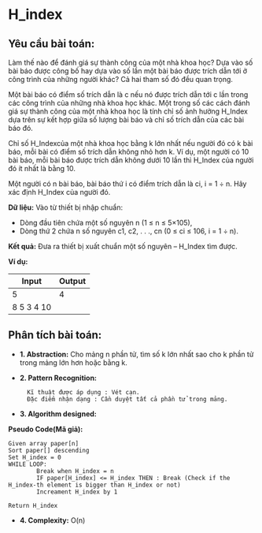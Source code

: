 # H_index

## Yêu cầu bài toán:

Làm thế nào để đánh giá sự thành công của một nhà khoa học?  Dựa vào số bài báo được công bố hay dựa vào số lần một bài báo được trích dẫn tới ở công trình của những người khác? Cả hai tham số đó đều quan trọng.

Một bài báo có điểm số trích dẫn là c nếu nó được trích dẫn tới c lần trong các công trình của những nhà khoa học khác. Một trong số các cách đánh giá sự thành công của một nhà khoa học là tính chỉ số ảnh hưởng H_Index dựa trên sự kết hợp giữa số lượng bài báo và chỉ số trích dẫn của các bài báo đó.

Chỉ số H_Indexcủa một nhà khoa học bằng k lớn nhất nếu người đó có k bài báo, mỗi bài có điểm số trích dẫn không nhỏ hơn k. Ví dụ, một người có 10 bài báo, mỗi bài báo được trích dẫn không dưới 10 lần thì H_Index của người đó ít nhất là bằng 10.

Một người có n bài báo, bài báo thứ i có điểm trích dẫn là ci, i = 1 ÷ n. Hãy xác định H_Index của người đó.

**Dữ liệu:** Vào từ thiết bị nhập chuẩn:

* Dòng đầu tiên chứa một số nguyên n (1 ≤ n ≤ 5×105),
* Dòng thứ 2 chứa n số nguyên c1, c2, . . ., cn (0 ≤ ci ≤ 106, i = 1 ÷ n).

**Kết quả:** Đưa ra thiết bị xuất chuẩn một số nguyên – H_Index tìm được.

**Ví dụ:**

| Input    | Output |
|----------|--------|
|5         | 4      |
|8 5 3 4 10|        |

## Phân tích bài toán:

* **1. Abstraction:** 
Cho mảng n phần tử, tìm số k lớn nhất sao cho k phần tử trong mảng lớn hơn hoặc bằng k.
* **2. Pattern Recognition:**

        Kĩ thuật được áp dụng : Vét cạn.
        Đặc điểm nhận dạng : Cần duyệt tất cả phần tử trong mảng.

* **3. Algorithm designed:**

**Pseudo Code(Mã giả):**

```[python3]
Given array paper[n]
Sort paper[] descending
Set H_index = 0
WHILE LOOP:
        Break when H_index = n
        IF paper[H_index] <= H_index THEN : Break (Check if the H_index-th element is bigger than H_index or not)
        Increament H_index by 1
        
Return H_index
```
* **4. Complexity:**
O(n)

        
